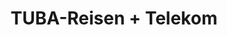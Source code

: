 ---
title: "TUBA-Reisen + Telekom"
url: /schwaebisch-gmuend/tuba-reisen-telekom/
shop: Reisebüro
---
